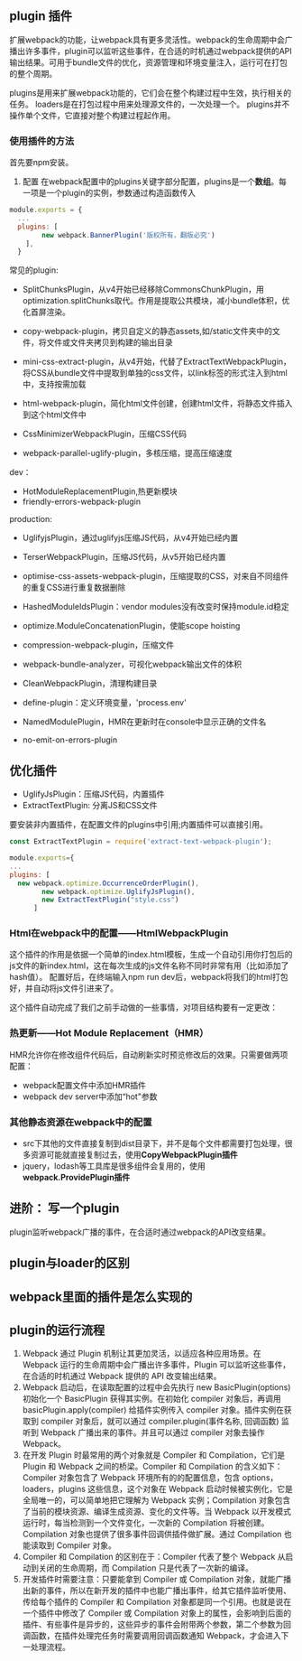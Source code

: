 ## plugin 插件
扩展webpack的功能，让webpack具有更多灵活性。webpack的生命周期中会广播出许多事件，plugin可以监听这些事件，在合适的时机通过webpack提供的API输出结果。可用于bundle文件的优化，资源管理和环境变量注入，运行可在打包的整个周期。

plugins是用来扩展webpack功能的，它们会在整个构建过程中生效，执行相关的任务。
loaders是在打包过程中用来处理源文件的，一次处理一个。
plugins并不操作单个文件，它直接对整个构建过程起作用。

### 使用插件的方法
首先要npm安装。

1. 配置
在webpack配置中的plugins关键字部分配置，plugins是一个**数组**。每一项是一个plugin的实例，参数通过构造函数传入
```javascript
module.exports = {
  ...
  plugins: [
        new webpack.BannerPlugin('版权所有，翻版必究')
    ],
  }

```
常见的plugin:
- SplitChunksPlugin，从v4开始已经移除CommonsChunkPlugin，用optimization.splitChunks取代。作用是提取公共模块，减小bundle体积，优化首屏渲染。
- copy-webpack-plugin，拷贝自定义的静态assets,如/static文件夹中的文件，将文件或文件夹拷贝到构建的输出目录
- mini-css-extract-plugin，从v4开始，代替了ExtractTextWebpackPlugin，将CSS从bundle文件中提取到单独的css文件，以link标签的形式注入到html中，支持按需加载
- html-webpack-plugin，简化html文件创建，创建html文件，将静态文件插入到这个html文件中

- CssMinimizerWebpackPlugin，压缩CSS代码

- webpack-parallel-uglify-plugin，多核压缩，提高压缩速度

dev：
- HotModuleReplacementPlugin,热更新模块
- friendly-errors-webpack-plugin

production:
- UglifyjsPlugin，通过uglifyjs压缩JS代码，从v4开始已经内置
- TerserWebpackPlugin，压缩JS代码，从v5开始已经内置

- optimise-css-assets-webpack-plugin，压缩提取的CSS，对来自不同组件的重复CSS进行重复数据删除
- HashedModuleIdsPlugin：vendor modules没有改变时保持module.id稳定
- optimize.ModuleConcatenationPlugin，使能scope hoisting
- compression-webpack-plugin，压缩文件
- webpack-bundle-analyzer，可视化webpack输出文件的体积

- CleanWebpackPlugin，清理构建目录
- define-plugin：定义环境变量，'process.env'
- NamedModulePlugin，HMR在更新时在console中显示正确的文件名
- no-emit-on-errors-plugin

## 优化插件
- UglifyJsPlugin：压缩JS代码，内置插件
- ExtractTextPlugin: 分离JS和CSS文件

要安装非内置插件，在配置文件的plugins中引用;内置插件可以直接引用。
```javascript
const ExtractTextPlugin = require('extract-text-webpack-plugin');

module.exports={
...
plugins: [
  new webpack.optimize.OccurrenceOrderPlugin(),
        new webpack.optimize.UglifyJsPlugin(),
        new ExtractTextPlugin("style.css")
      ]
```

### Html在webpack中的配置——HtmlWebpackPlugin
这个插件的作用是依据一个简单的index.html模板，生成一个自动引用你打包后的js文件的新index.html，这在每次生成的js文件名称不同时非常有用（比如添加了hash值）。
配置好后，在终端输入npm run dev后，webpack将我们的html打包好，并自动将js文件引进来了。

这个插件自动完成了我们之前手动做的一些事情，对项目结构要有一定更改：

### 热更新——Hot Module Replacement（HMR）
HMR允许你在修改组件代码后，自动刷新实时预览修改后的效果。只需要做两项配置：
- webpack配置文件中添加HMR插件
- webpack dev server中添加“hot"参数
### 其他静态资源在webpack中的配置
- src下其他的文件直接复制到dist目录下，并不是每个文件都需要打包处理，很多资源可能就直接复制过去，使用**CopyWebpackPlugin插件**
- jquery，lodash等工具库是很多组件会复用的，使用**webpack.ProvidePlugin插件**

## 进阶： 写一个plugin
plugin监听webpack广播的事件，在合适时通过webpack的API改变结果。

## plugin与loader的区别
## webpack里面的插件是怎么实现的

## plugin的运行流程
1. Webpack 通过 Plugin 机制让其更加灵活，以适应各种应用场景。在 Webpack 运行的生命周期中会广播出许多事件，Plugin 可以监听这些事件，在合适的时机通过 Webpack 提供的 API 改变输出结果。
2. Webpack 启动后，在读取配置的过程中会先执行 new BasicPlugin(options) 初始化一个 BasicPlugin 获得其实例。在初始化 compiler 对象后，再调用 basicPlugin.apply(compiler) 给插件实例传入 compiler 对象。插件实例在获取到 compiler 对象后，就可以通过 compiler.plugin(事件名称, 回调函数) 监听到 Webpack 广播出来的事件。并且可以通过 compiler 对象去操作 Webpack。
3. 在开发 Plugin 时最常用的两个对象就是 Compiler 和 Compilation，它们是 Plugin 和 Webpack 之间的桥梁。Compiler 和 Compilation 的含义如下：Compiler 对象包含了 Webpack 环境所有的的配置信息，包含 options，loaders，plugins 这些信息，这个对象在 Webpack 启动时候被实例化，它是全局唯一的，可以简单地把它理解为 Webpack 实例；Compilation 对象包含了当前的模块资源、编译生成资源、变化的文件等。当 Webpack 以开发模式运行时，每当检测到一个文件变化，一次新的 Compilation 将被创建。Compilation 对象也提供了很多事件回调供插件做扩展。通过 Compilation 也能读取到 Compiler 对象。
4. Compiler 和 Compilation 的区别在于：Compiler 代表了整个 Webpack 从启动到关闭的生命周期，而 Compilation 只是代表了一次新的编译。
5. 开发插件时需要注意：只要能拿到 Compiler 或 Compilation 对象，就能广播出新的事件，所以在新开发的插件中也能广播出事件，给其它插件监听使用、传给每个插件的 Compiler 和 Compilation 对象都是同一个引用。也就是说在一个插件中修改了 Compiler 或 Compilation 对象上的属性，会影响到后面的插件、有些事件是异步的，这些异步的事件会附带两个参数，第二个参数为回调函数，在插件处理完任务时需要调用回调函数通知 Webpack，才会进入下一处理流程。

